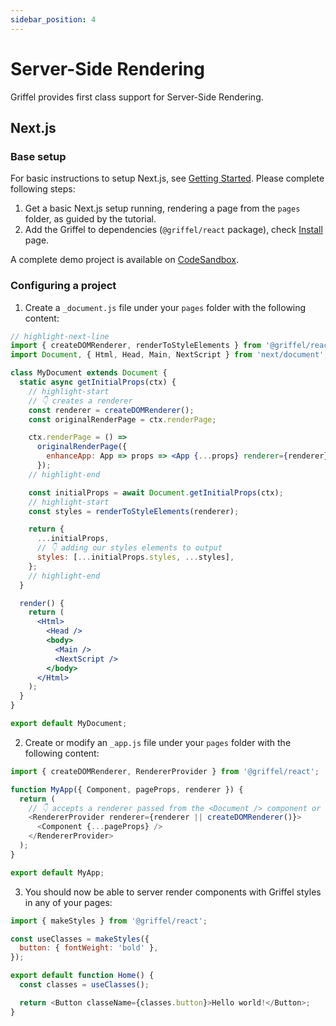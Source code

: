 ```yaml
---
sidebar_position: 4
---
```


# Server-Side Rendering

Griffel provides first class support for Server-Side Rendering.

## Next.js

### Base setup

For basic instructions to setup Next.js, see [Getting Started](https://nextjs.org/docs/getting-started). Please complete following steps:

1. Get a basic Next.js setup running, rendering a page from the `pages` folder, as guided by the tutorial.
2. Add the Griffel to dependencies (`@griffel/react` package), check [Install](/react/install) page.

A complete demo project is available on [CodeSandbox](https://codesandbox.io/s/next-js-project-with-griffel-react-f22mwn).

### Configuring a project

1. Create a `_document.js` file under your `pages` folder with the following content:

```jsx
// highlight-next-line
import { createDOMRenderer, renderToStyleElements } from '@griffel/react';
import Document, { Html, Head, Main, NextScript } from 'next/document';

class MyDocument extends Document {
  static async getInitialProps(ctx) {
    // highlight-start
    // 👇 creates a renderer
    const renderer = createDOMRenderer();
    const originalRenderPage = ctx.renderPage;

    ctx.renderPage = () =>
      originalRenderPage({
        enhanceApp: App => props => <App {...props} renderer={renderer} />,
      });
    // highlight-end

    const initialProps = await Document.getInitialProps(ctx);
    // highlight-start
    const styles = renderToStyleElements(renderer);

    return {
      ...initialProps,
      // 👇 adding our styles elements to output
      styles: [...initialProps.styles, ...styles],
    };
    // highlight-end
  }

  render() {
    return (
      <Html>
        <Head />
        <body>
          <Main />
          <NextScript />
        </body>
      </Html>
    );
  }
}

export default MyDocument;
```

2. Create or modify an `_app.js` file under your `pages` folder with the following content:

```js
import { createDOMRenderer, RendererProvider } from '@griffel/react';

function MyApp({ Component, pageProps, renderer }) {
  return (
    // 👇 accepts a renderer passed from the <Document /> component or creates a default one
    <RendererProvider renderer={renderer || createDOMRenderer()}>
      <Component {...pageProps} />
    </RendererProvider>
  );
}

export default MyApp;
```

3. You should now be able to server render components with Griffel styles in any of your pages:

```js
import { makeStyles } from '@griffel/react';

const useClasses = makeStyles({
  button: { fontWeight: 'bold' },
});

export default function Home() {
  const classes = useClasses();

  return <Button classeName={classes.button}>Hello world!</Button>;
}
```
